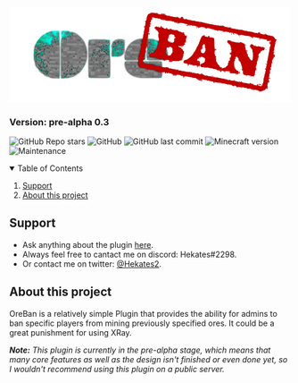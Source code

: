 <img src="/img/logo/oreban-logo.png" />

<h3>Version: pre-alpha 0.3</h2>

![GitHub Repo stars](https://img.shields.io/github/stars/Hekates/OreBan?style=for-the-badge)
![GitHub](https://img.shields.io/github/license/Hekates/OreBan?style=for-the-badge)
![GitHub last commit](https://img.shields.io/github/last-commit/Hekates/OreBan?style=for-the-badge)
![Minecraft version](https://img.shields.io/badge/Minecraft-1.18-brightgreen?style=for-the-badge)
![Maintenance](https://img.shields.io/maintenance/yes/2022?style=for-the-badge)

<details open="open">
  <summary>Table of Contents</summary>
  <ol>
    <li><a href="#support">Support</a></li>
    <li><a href="#about">About this project</a></li>
    </li>
  </ol>
</details>

<h2 name="support">Support</h2>

* Ask anything about the plugin [here](https://github.com/Hekates/OreBan/discussions/2#discussion-3941893).
* Always feel free to cantact me on discord: Hekates#2298.
* Or contact me on twitter: [@Hekates2](https://twitter.com/Hekates2).

<h2 name="about">About this project</h2>

OreBan is a relatively simple Plugin that provides the ability for admins to ban specific players from mining previously specified ores.
It could be a great punishment for using XRay.

<em><b>Note:</b> This plugin is currently in the pre-alpha stage, which means that many core features as well as the design isn't finished or even done yet, so I wouldn't recommend using this plugin on a public server.</em>
